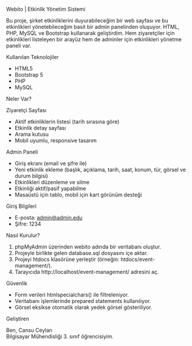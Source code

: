 Webito | Etkinlik Yönetim Sistemi

Bu proje, şirket etkinliklerini duyurabileceğim bir web sayfası ve bu etkinlikleri yönetebileceğim basit bir admin panelinden oluşuyor. HTML, PHP, MySQL ve Bootstrap kullanarak geliştirdim. Hem ziyaretçiler için etkinlikleri listeleyen bir arayüz hem de adminler için etkinlikleri yönetme paneli var.

Kullanılan Teknolojiler

- HTML5  
- Bootstrap 5  
- PHP  
- MySQL

Neler Var?

Ziyaretçi Sayfası
- Aktif etkinliklerin listesi (tarih sırasına göre)
- Etkinlik detay sayfası
- Arama kutusu
- Mobil uyumlu, responsive tasarım

Admin Paneli
- Giriş ekranı (email ve şifre ile)
- Yeni etkinlik ekleme (başlık, açıklama, tarih, saat, konum, tür, görsel ve durum bilgisi)
- Etkinlikleri düzenleme ve silme
- Etkinliği aktif/pasif yapabilme
- Masaüstü için tablo, mobil için kart görünüm desteği

Giriş Bilgileri

- E-posta: admin@admin.edu  
- Şifre: 1234

Nasıl Kurulur?

1. phpMyAdmin üzerinden  webito  adında bir veritabanı oluştur.
2. Projeyle birlikte gelen database.sql dosyasını içe aktar.
3. Projeyi  htdocs klasörüne yerleştir (örneğin: htdocs/event-management/).
4. Tarayıcıda http://localhost/event-management/ adresini aç.


Güvenlik

- Form verileri htmlspecialchars() ile filtreleniyor.
- Veritabanı işlemlerinde prepared statements kullanılıyor.
- Görsel eksikse otomatik olarak yedek görsel gösteriliyor.

Geliştiren

Ben, Cansu Ceylan   
Bilgisayar Mühendisliği 3. sınıf öğrencisiyim.  


